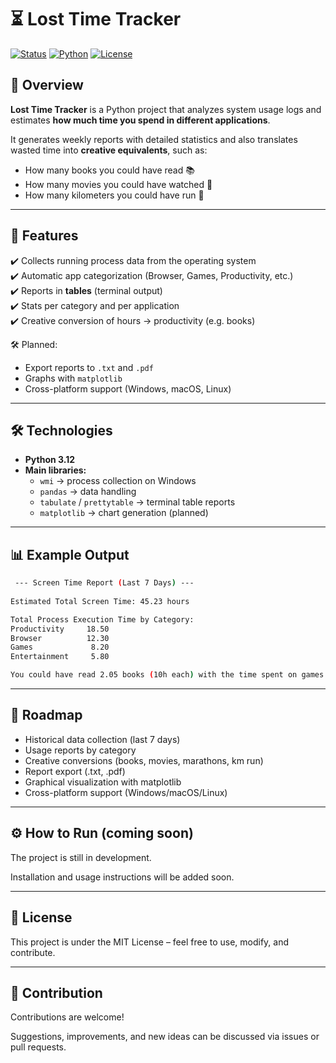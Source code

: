# ⏳ Lost Time Tracker

[![Status](https://img.shields.io/badge/status-Development-yellow?style=for-the-badge)](#)
[![Python](https://img.shields.io/badge/python-3.12-blue?style=for-the-badge)](#)
[![License](https://img.shields.io/badge/license-MIT-green?style=for-the-badge)](#)

## 📌 Overview
**Lost Time Tracker** is a Python project that analyzes system usage logs and estimates **how much time you spend in different applications**.  

It generates weekly reports with detailed statistics and also translates wasted time into **creative equivalents**, such as: 

- How many books you could have read 📚  
- How many movies you could have watched 🎥  
- How many kilometers you could have run 🏃

---

## 🚀 Features

✔️ Collects running process data from the operating system  
✔️ Automatic app categorization (Browser, Games, Productivity, etc.)  
✔️ Reports in **tables** (terminal output)  
✔️ Stats per category and per application  
✔️ Creative conversion of hours → productivity (e.g. books)  

🛠️ Planned:  
- Export reports to `.txt` and `.pdf`  
- Graphs with `matplotlib`  
- Cross-platform support (Windows, macOS, Linux)  

---

## 🛠️ Technologies

- **Python 3.12**
- **Main libraries:**
  - `wmi` → process collection on Windows  
  - `pandas` → data handling  
  - `tabulate` / `prettytable` → terminal table reports  
  - `matplotlib` → chart generation (planned)

 ---

 ## 📊 Example Output
```bash
 --- Screen Time Report (Last 7 Days) ---
 
Estimated Total Screen Time: 45.23 hours

Total Process Execution Time by Category:
Productivity     18.50
Browser          12.30
Games             8.20
Entertainment     5.80

You could have read 2.05 books (10h each) with the time spent on games and browsing.
```
---

## 📌 Roadmap

- Historical data collection (last 7 days)
- Usage reports by category
- Creative conversions (books, movies, marathons, km run)
- Report export (.txt, .pdf)
- Graphical visualization with matplotlib
- Cross-platform support (Windows/macOS/Linux)

---

## ⚙️ How to Run (coming soon)

The project is still in development.

Installation and usage instructions will be added soon.

---

## 📜 License

This project is under the MIT License – feel free to use, modify, and contribute.

---

## 🤝 Contribution

Contributions are welcome!

Suggestions, improvements, and new ideas can be discussed via issues or pull requests.
